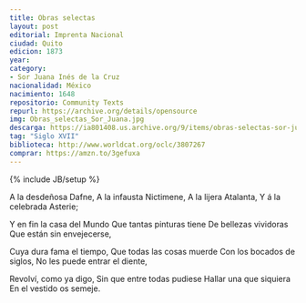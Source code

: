 ```yaml
---
title: Obras selectas 
layout: post
editorial: Imprenta Nacional
ciudad: Quito 
edicion: 1873
year: 
category:
- Sor Juana Inés de la Cruz
nacionalidad: México
nacimiento: 1648
repositorio: Community Texts
repurl: https://archive.org/details/opensource
img: Obras_selectas_Sor_Juana.jpg
descarga: https://ia801408.us.archive.org/9/items/obras-selectas-sor-juana-ines-de-la-cruz/Obras%20selectas%20-%20sor%20Juana%20Ines%20de%20la%20Cruz.pdf
tag: "Siglo XVII"
biblioteca: http://www.worldcat.org/oclc/3807267
comprar: https://amzn.to/3gefuxa
---
```

{% include JB/setup %}

A la desdeñosa Dafne,
A la infausta Nictimene,
A la lijera Atalanta,
Y á la celebrada Asterie;

Y en fin la casa del Mundo
Que tantas pinturas tiene
De bellezas vividoras
Que están sin envejecerse,
 
Cuya dura fama el tiempo,
Que todas las cosas muerde
Con los bocados de siglos,
No les puede entrar el diente,
 
Revolví, como ya digo,
Sin que entre todas pudiese
Hallar una que siquiera
En el vestido os semeje.

